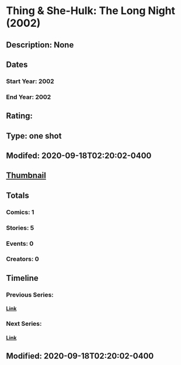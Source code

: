 # Thing & She-Hulk: The Long Night (2002)
## Description: None
## Dates
### Start Year: 2002
### End Year: 2002
## Rating: 
## Type: one shot
## Modifed: 2020-09-18T02:20:02-0400
## [Thumbnail](http://i.annihil.us/u/prod/marvel/i/mg/9/a0/4c35fcb9575d1.jpg)
## Totals
### Comics: 1
### Stories: 5
### Events: 0
### Creators: 0
## Timeline
### Previous Series: 
#### [Link]()
### Next Series: 
#### [Link]()
## Modified: 2020-09-18T02:20:02-0400